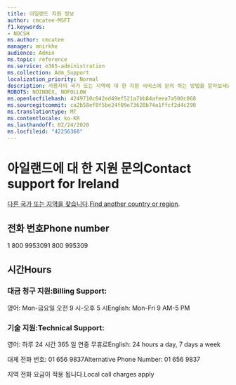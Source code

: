 ```yaml
---
title: 아일랜드 지원 정보
author: cmcatee-MSFT
f1.keywords:
- NOCSH
ms.author: cmcatee
manager: mnirkhe
audience: Admin
ms.topic: reference
ms.service: o365-administration
ms.collection: Adm_Support
localization_priority: Normal
description: 사용자의 국가 또는 지역에 대 한 지원 서비스에 문의 하는 방법을 알아보세요.
ROBOTS: NOINDEX, NOFOLLOW
ms.openlocfilehash: 4249710c042ed49ef521a7bb84afeea7a500c068
ms.sourcegitcommit: ca2b58ef8f5be24f09e73620b74a1ffcf2d4c290
ms.translationtype: MT
ms.contentlocale: ko-KR
ms.lasthandoff: 02/24/2020
ms.locfileid: "42256368"
---
```

# <a name="contact-support-for-ireland"></a><span data-ttu-id="d89ba-103">아일랜드에 대 한 지원 문의</span><span class="sxs-lookup"><span data-stu-id="d89ba-103">Contact support for Ireland</span></span>

<span data-ttu-id="d89ba-104">[다른 국가 또는 지역을 찾습니다](../contact-support-for-business-products.md).</span><span class="sxs-lookup"><span data-stu-id="d89ba-104">[Find another country or region](../contact-support-for-business-products.md).</span></span>

## <a name="phone-number"></a><span data-ttu-id="d89ba-105">전화 번호</span><span class="sxs-lookup"><span data-stu-id="d89ba-105">Phone number</span></span>
<span data-ttu-id="d89ba-106">1 800 995309</span><span class="sxs-lookup"><span data-stu-id="d89ba-106">1 800 995309</span></span>

## <a name="hours"></a><span data-ttu-id="d89ba-107">시간</span><span class="sxs-lookup"><span data-stu-id="d89ba-107">Hours</span></span>
### <a name="billing-support"></a><span data-ttu-id="d89ba-108">대금 청구 지원:</span><span class="sxs-lookup"><span data-stu-id="d89ba-108">Billing Support:</span></span>

<span data-ttu-id="d89ba-109">영어: Mon-금요일 오전 9 시-오후 5 시</span><span class="sxs-lookup"><span data-stu-id="d89ba-109">English: Mon-Fri 9 AM-5 PM</span></span>

### <a name="technical-support"></a><span data-ttu-id="d89ba-110">기술 지원:</span><span class="sxs-lookup"><span data-stu-id="d89ba-110">Technical Support:</span></span>

<span data-ttu-id="d89ba-111">영어: 하루 24 시간 365 일 연중 무휴로</span><span class="sxs-lookup"><span data-stu-id="d89ba-111">English: 24 hours a day, 7 days a week</span></span>

<span data-ttu-id="d89ba-112">대체 전화 번호: 01 656 9837</span><span class="sxs-lookup"><span data-stu-id="d89ba-112">Alternative Phone Number: 01 656 9837</span></span>

<span data-ttu-id="d89ba-113">지역 전화 요금이 적용 됩니다.</span><span class="sxs-lookup"><span data-stu-id="d89ba-113">Local call charges apply</span></span>